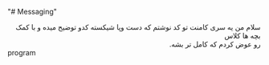 
"# Messaging" 
<div style="direction:rtl"> سلام من یه سری کامنت تو کد نوشتم که دست وپا شیکسته کدو توضیح میده 
و با کمک بچه ها کلاس </div>
  <div style="direction:rtl"> رو عوض کردم که کامل تر بشه. </div> program


 

